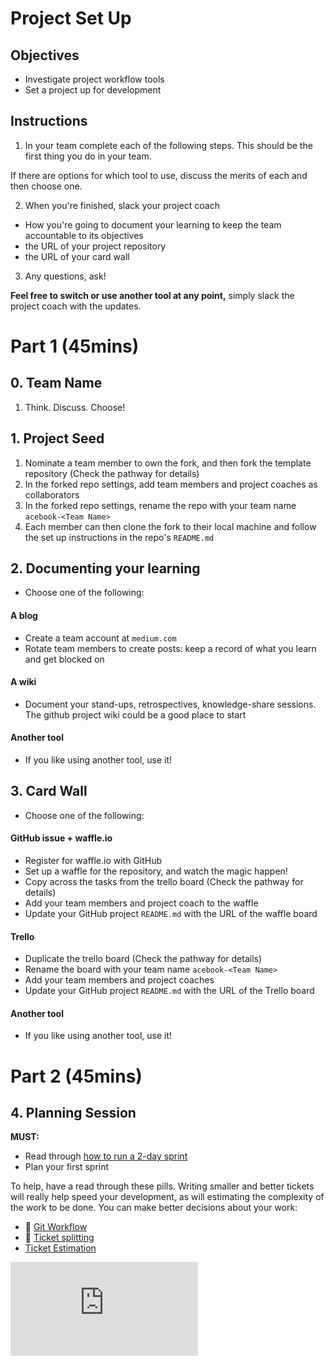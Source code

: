 # Project Set Up

## Objectives

- Investigate project workflow tools
- Set a project up for development

## Instructions
1. In your team complete each of the following steps. This should be the first thing you do in your team.

  If there are options for which tool to use, discuss the merits of each and then choose one.

2. When you're finished, slack your project coach
  - How you're going to document your learning to keep the team accountable to its objectives
  - the URL of your project repository
  - the URL of your card wall

3. Any questions, ask!

 **Feel free to switch or use another tool at any point,** simply slack the project coach with the updates.

# Part 1 (45mins)

## 0. Team Name

1. Think. Discuss. Choose!

## 1. Project Seed

1. Nominate a team member to own the fork, and then fork the template repository (Check the pathway for details)
2. In the forked repo settings, add team members and project coaches as collaborators
3. In the forked repo settings, rename the repo with your team name `acebook-<Team Name>`
4. Each member can then clone the fork to their local machine and follow the set up instructions in the repo's `README.md`

## 2. Documenting your learning

- Choose one of the following:

#### A blog
- Create a team account at `medium.com`
- Rotate team members to create posts: keep a record of what you learn and get blocked on

#### A wiki
- Document your stand-ups, retrospectives, knowledge-share sessions. The github project wiki could be a good place to start

#### Another tool
- If you like using another tool, use it!

## 3. Card Wall

- Choose one of the following:

#### GitHub issue + waffle.io
- Register for waffle.io with GitHub
- Set up a waffle for the repository, and watch the magic happen!
- Copy across the tasks from the trello board (Check the pathway for details)
- Add your team members and project coach to the waffle
- Update your GitHub project `README.md` with the URL of the waffle board

#### Trello

- Duplicate the trello board (Check the pathway for details)
- Rename the board with your team name `acebook-<Team Name>`
- Add your team members and project coaches
- Update your GitHub project `README.md` with the URL of the Trello board

#### Another tool
- If you like using another tool, use it!

# Part 2 (45mins)

## 4. Planning Session

**MUST:**
- Read through [how to run a 2-day sprint](../how-to/2_day_sprint.md)
- Plan your first sprint

To help, have a read through these pills. Writing smaller and better tickets will really help speed your development, as will estimating the complexity of the work to be done. You can make better decisions about your work:
 - :pill: [Git Workflow](../pills/development_workflow.md)
 - :pill: [Ticket splitting](../pills/splitting_stories.md)
 - [Ticket Estimation](https://www.atlassian.com/agile/project-management/estimation)


![Tracking pixel](https://githubanalytics.herokuapp.com/course/engineering_projects/project_setup.md)
